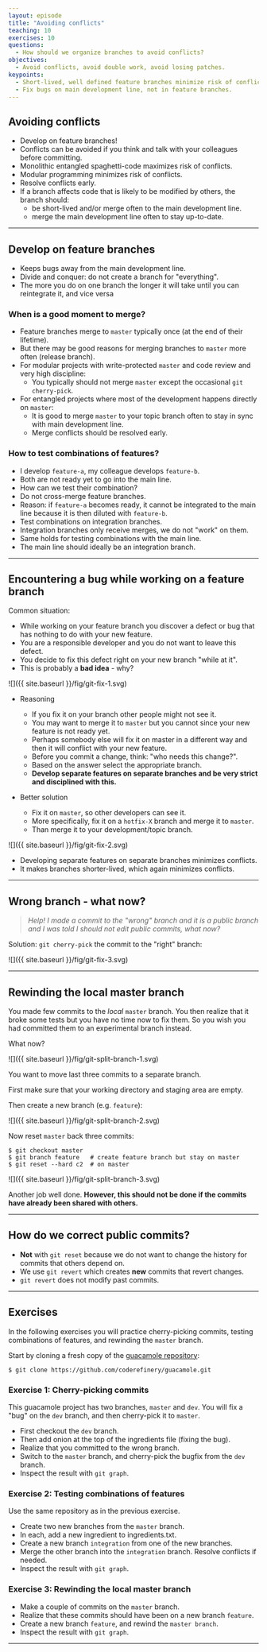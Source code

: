 ```yaml
---
layout: episode
title: "Avoiding conflicts"
teaching: 10
exercises: 10
questions:
  - How should we organize branches to avoid conflicts?
objectives:
  - Avoid conflicts, avoid double work, avoid losing patches.
keypoints:
  - Short-lived, well defined feature branches minimize risk of conflicts.
  - Fix bugs on main development line, not in feature branches.
---
```


## Avoiding conflicts

- Develop on feature branches!
- Conflicts can be avoided if you think and talk with your colleagues before committing.
- Monolithic entangled spaghetti-code maximizes risk of conflicts.
- Modular programming minimizes risk of conflicts.
- Resolve conflicts early.
- If a branch affects code that is likely to be modified by others, the
  branch should:
  - be short-lived and/or merge often to the main development line.
  - merge the main development line often to stay up-to-date.

---

## Develop on feature branches

- Keeps bugs away from the main development line.
- Divide and conquer: do not create a branch for "everything".
- The more you do on one branch the longer it will take until you can reintegrate it, and vice versa

### When is a good moment to merge?

- Feature branches merge to `master` typically once (at the end of their lifetime).
- But there may be good reasons for merging branches to `master` more often (release branch).
- For modular projects with write-protected `master` and code review and very high discipline:
    - You typically should not merge `master` except the occasional `git cherry-pick`.
- For entangled projects where most of the development happens directly on `master`:
    - It is good to merge `master` to your topic branch often to stay in sync with main development line.
    - Merge conflicts should be resolved early.

### How to test combinations of features?

- I develop `feature-a`, my colleague develops `feature-b`.
- Both are not ready yet to go into the main line.
- How can we test their combination?
- Do not cross-merge feature branches.
- Reason: if `feature-a` becomes ready, it cannot be integrated to the main line
  because it is then diluted with `feature-b`.
- Test combinations on integration branches.
- Integration branches only receive merges, we do not "work" on them.
- Same holds for testing combinations with the main line.
- The main line should ideally be an integration branch.

---

## Encountering a bug while working on a feature branch

Common situation:

- While working on your feature branch you discover a defect or bug that has nothing to do
  with your new feature.
- You are a responsible developer and you do not want to leave this defect.
- You decide to fix this defect right on your new branch "while at it".
- This is probably a **bad idea** - why?

![]({{ site.baseurl }}/fig/git-fix-1.svg)

- Reasoning
    - If you fix it on your branch other people might not see it.
    - You may want to merge it to `master` but you cannot since your new feature is not ready yet.
    - Perhaps somebody else will fix it on master in a different way and then it will conflict
      with your new feature.
    - Before you commit a change, think: "who needs this change?".
    - Based on the answer select the appropriate branch.
    - **Develop separate features on separate branches and be very strict and disciplined with this.**

- Better solution
    - Fix it on `master`, so other developers can see it.
    - More specifically, fix it on a `hotfix-X` branch and merge it to `master`.
    - Than merge it to your development/topic branch.

![]({{ site.baseurl }}/fig/git-fix-2.svg)

- Developing separate features on separate branches minimizes conflicts.
- It makes branches shorter-lived, which again minimizes conflicts.

---

## Wrong branch - what now?

> *Help! I made a commit to the "wrong" branch and it is a public branch and I was told
> I should not edit public commits, what now?*

Solution: `git cherry-pick` the commit to the "right" branch:

![]({{ site.baseurl }}/fig/git-fix-3.svg)

---

## Rewinding the local master branch

You made few commits to the *local* `master` branch.
You then realize that it broke some tests but you have no time now to fix them.
So you wish you had committed them to an experimental branch instead.

What now?

![]({{ site.baseurl }}/fig/git-split-branch-1.svg)

You want to move last three commits to a separate branch.

First make sure that your working directory and staging area are empty.

Then create a new branch (e.g. `feature`):

![]({{ site.baseurl }}/fig/git-split-branch-2.svg)

Now reset `master` back three commits:

```shell
$ git checkout master
$ git branch feature   # create feature branch but stay on master
$ git reset --hard c2  # on master
```

![]({{ site.baseurl }}/fig/git-split-branch-3.svg)

Another job well done.
**However, this should not be done if the commits have already been shared with others.**

---

## How do we correct public commits?

- **Not** with `git reset` because we do not want to change the history for commits that others depend on.
- We use `git revert` which creates **new** commits that revert changes.
- `git revert` does not modify past commits.

---

## Exercises 

In the following exercises you will practice cherry-picking commits, testing combinations of 
features, and rewinding the `master` branch.  

Start by cloning a fresh copy of the [guacamole repository](https://github.com/coderefinery/guacamole.git):

```shell
$ git clone https://github.com/coderefinery/guacamole.git
```

### Exercise 1: Cherry-picking commits

This guacamole project has two branches, `master` and `dev`. You will fix a "bug"
on the `dev` branch, and then cherry-pick it to `master`.

 - First checkout the `dev` branch.
 - Then add onion at the top of the ingredients file (fixing the bug).
 - Realize that you committed to the wrong branch.
 - Switch to the `master` branch, and cherry-pick the bugfix from the `dev` branch.
 - Inspect the result with `git graph`.

### Exercise 2: Testing combinations of features

Use the same repository as in the previous exercise.  

 - Create two new branches from the `master` branch.
 - In each, add a new ingredient to ingredients.txt.
 - Create a new branch `integration` from one of the new branches.
 - Merge the other branch into the `integration` branch. Resolve conflicts if needed.
 - Inspect the result with `git graph`.
 

### Exercise 3: Rewinding the local master branch

 - Make a couple of commits on the `master` branch.
 - Realize that these commits should have been on a new branch `feature`.
 - Create a new branch `feature`, and rewind the `master branch`.
 - Inspect the result with `git graph`.

---

